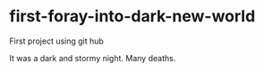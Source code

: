 first-foray-into-dark-new-world
===============================

First project using git hub

It was a dark and stormy night.  Many deaths.  
